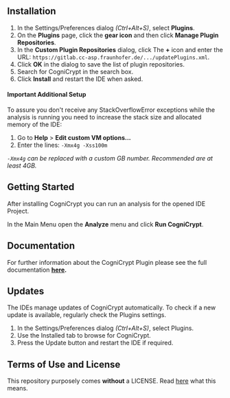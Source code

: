 ## Installation

1. In the Settings/Preferences dialog *(Ctrl+Alt+S)*, select **Plugins**.
2. On the **Plugins** page, click the **gear icon** and then click **Manage Plugin Repositories**.
3. In the **Custom Plugin Repositories** dialog, click The **+** icon and enter the URL: `https://gitlab.cc-asp.fraunhofer.de/.../updatePlugins.xml`. 
4. Click **OK** in the dialog to save the list of plugin repositories.
5. Search for CogniCrypt in the search box. 
6. Click **Install** and restart the IDE when asked. 

#### **Important Additional Setup**  
To assure you don't receive any StackOverflowError exceptions while the analysis is running you need to increase the stack size and allocated memory of the IDE:

1. Go to **Help** > **Edit custom VM options...** 
2. Enter the lines: `-Xmx4g -Xss100m`

*`-Xmx4g` can be replaced with a custom GB number. Recommended are at least 4GB.* 


## Getting Started
After installing CogniCrypt you can run an analysis for the opened IDE Project. 

In the Main Menu open the **Analyze** menu and click **Run CogniCrypt**.

## Documentation
For further information about the CogniCrypt Plugin please see the full documentation **[here](UsingCogniCrypt.md).**

## Updates
The IDEs manage updates of CogniCrypt automatically. To check if a new update is available, regularly check the Plugins settings. 

1. In the Settings/Preferences dialog *(Ctrl+Alt+S)*, select Plugins.
2. Use the Installed tab to browse for CogniCrypt.
3. Press the Update button and restart the IDE if required.

## Terms of Use and License
This repository purposely comes **without** a LICENSE. Read [here](https://choosealicense.com/no-permission/) what this means.


[//]: <> (# Terms of Usegf
This repository, the content it holds and the link of this repository must not be shared, forked, copied, processed or distributed in any other forms other than IntelliJ-based IDEs required it to manage the plugin installation.)

[//]: <> (# License
Until further notice the builds and code of CogniCrypt for IntelliJ-based IDEs are exclusively owned by Fraunhofer IEM. Permission and conditions of usage can only be granted by Staff of the Fraunhofer IEM department Software Engineering and IT Security.)